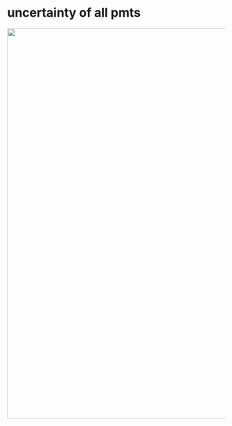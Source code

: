 # uncertainty of all pmts

<p align="center">
<img src="uncertaintyfig/allcf.png" width="900" />
</p>
